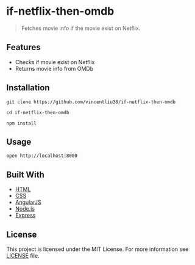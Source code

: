 # if-netflix-then-omdb
>Fetches movie info if the movie exist on Netflix.

## Features
- Checks if movie exist on Netflix
- Returns movie info from OMDb

## Installation
```git clone https://github.com/vincentliu38/if-netflix-then-omdb```

```cd if-netflix-then-omdb```

```npm install```

## Usage
```open http://localhost:8000```

## Built With
- [HTML](https://developer.mozilla.org/en-US/docs/Web/HTML)
- [CSS](https://developer.mozilla.org/en-US/docs/Web/CSS)
- [AngularJS](https://angularjs.org)
- [Node.js](https://nodejs.org/en)
- [Express](https://expressjs.com)

## License
This project is licensed under the MIT License. For more information see [LICENSE](https://github.com/vincentliu38/if-netflix-then-omdb/blob/master/LICENSE) file.
